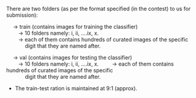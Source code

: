 There are two folders (as per the format specified (in the contest) to us for submission):        

  &emsp; -> train (contains images for training the classifier)  
      &emsp;&emsp; -> 10 folders namely: i, ii, ....ix, x.         
      &emsp;&emsp; -> each of them contains hundreds of curated images of the specific         
      &emsp;&emsp;&emsp;&nbsp; digit that they are named after.  
         
  &emsp; -> val  (contains images for testing the classifier)      
  &emsp;&emsp; -> 10 folders namely: i, ii, ....ix, x.
  &emsp;&emsp; -> each of them contains hundreds of curated images of the specific    
  &emsp;&emsp;&emsp;&nbsp; digit that they are named after.      
  * The train-test ration is maintained at 9:1 (approx).   

